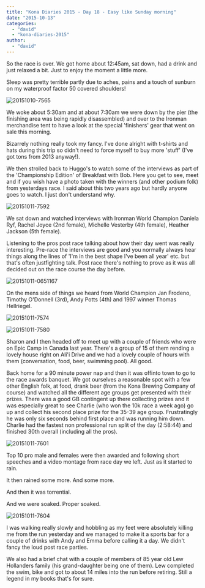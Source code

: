 ```yaml
---
title: "Kona Diaries 2015 - Day 18 - Easy like Sunday morning"
date: "2015-10-13"
categories: 
  - "david"
  - "kona-diaries-2015"
author: 
  - "david"
---
```


So the race is over. We got home about 12:45am, sat down, had a drink and just relaxed a bit. Just to enjoy the moment a little more.

Sleep was pretty terrible partly due to aches, pains and a touch of sunburn on my waterproof factor 50 covered shoulders!

![20151010-7565](/images/2015/20151010-7565.jpg)

We woke about 5:30am and at about 7:30am we were down by the pier (the finishing area was being rapidly disassembled) and over to the Ironman merchandise tent to have a look at the special 'finishers' gear that went on sale this morning.

Bizarrely nothing really took my fancy. I've done alright with t-shirts and hats during this trip so didn't need to force myself to buy more 'stuff' (I've got tons from 2013 anyway!).

We then strolled back to Huggo's to watch some of the interviews as part of the 'Championship Edition' of Breakfast with Bob. Here you get to see, meet and if you wish have a photo taken with the winners (and other podium folk) from yesterdays race. I said about this two years ago but hardly anyone goes to watch. I just don't understand why.

![20151011-7592](/images/2015/20151011-7592.jpg)

We sat down and watched interviews with Ironman World Champion Daniela Ryf, Rachel Joyce (2nd female), Michelle Vesterby (4th female), Heather Jackson (5th female).

Listening to the pros post race talking about how their day went was really interesting. Pre-race the interviews are good and you normally always hear things along the lines of 'I'm in the best shape I've been all year' etc. but that's often justfighting talk. Post race there's nothing to prove as it was all decided out on the race course the day before.

![20151011-0651167](/images/2015/20151011-0651167.jpg)

On the mens side of things we heard from World Champion Jan Frodeno, Timothy O'Donnell (3rd), Andy Potts (4th) and 1997 winner Thomas Hellriegel.

![20151011-7574](/images/2015/20151011-7574.jpg)

![20151011-7580](/images/2015/20151011-7580.jpg)

Sharon and I then headed off to meet up with a couple of friends who were on Epic Camp in Canada last year. There's a group of 15 of them rending a lovely house right on Ali'i Drive and we had a lovely couple of hours with them (conversation, food, beer, swimming pool). All good.

Back home for a 90 minute power nap and then it was offinto town to go to the race awards banquet. We got ourselves a reasonable spot with a few other English folk, at food, drank beer (from the Kona Brewing Company of course) and watched all the different age groups get presented with their prizes. There was a good GB contingent up there collecting prizes and it was especially great to see Charlie (who won the 10k race a week ago) go up and collect his second place prize for the 35-39 age group. Frustratingly he was only six seconds behind first place and was running him down. Charlie had the fastest non professional run split of the day (2:58:44) and finished 30th overall (including all the pros).

![20151011-7601](/images/2015/20151011-7601.jpg)

Top 10 pro male and females were then awarded and following short speeches and a video montage from race day we left. Just as it started to rain.

It then rained some more. And some more.

And then it was torrential.

And we were soaked. Proper soaked.

![20151011-7604](/images/2015/20151011-7604.jpg)

I was walking really slowly and hobbling as my feet were absolutely killing me from the run yesterday and we managed to make it a sports bar for a couple of drinks with Andy and Emma before calling it a day. We didn't fancy the loud post race parties.

We also had a brief chat with a couple of members of 85 year old Lew Hollanders family (his grand-daughter being one of them). Lew completed the swim, bike and got to about 14 miles into the run before retiring. Still a legend in my books that's for sure.
